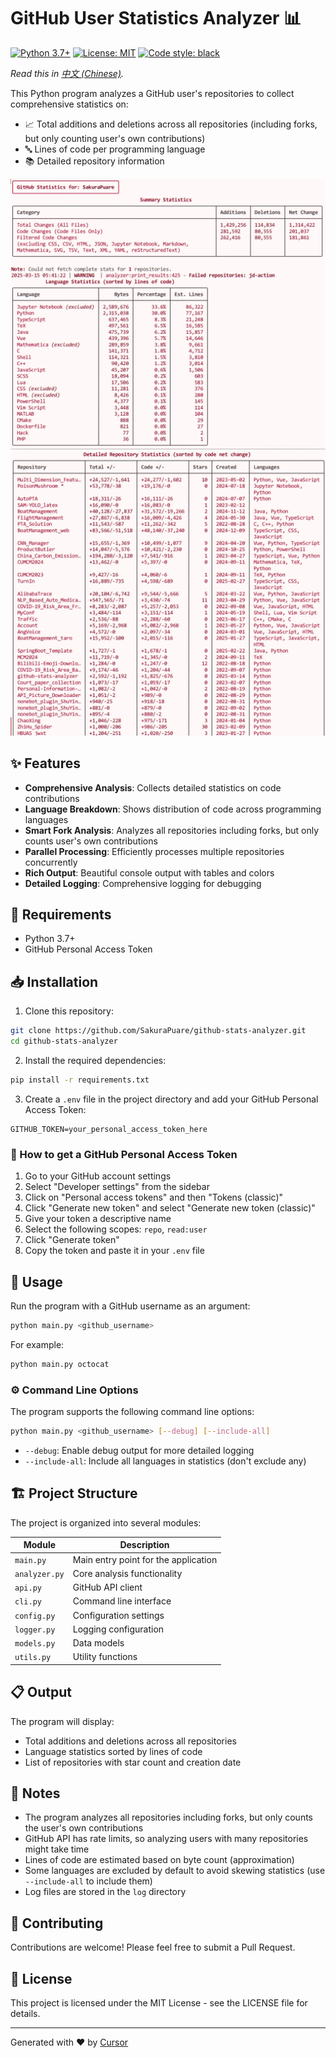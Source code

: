 # GitHub User Statistics Analyzer 📊

[![Python 3.7+](https://img.shields.io/badge/Python-3.7+-blue.svg)](https://www.python.org/downloads/)
[![License: MIT](https://img.shields.io/badge/License-MIT-yellow.svg)](https://opensource.org/licenses/MIT)
[![Code style: black](https://img.shields.io/badge/code%20style-black-000000.svg)](https://github.com/psf/black)

*Read this in [中文 (Chinese)](README_CN.md).*

This Python program analyzes a GitHub user's repositories to collect comprehensive statistics on:
- 📈 Total additions and deletions across all repositories (including forks, but only counting user's own contributions)
- 🔤 Lines of code per programming language
- 📚 Detailed repository information

![Example Output](./assets/sample_1.webp)
![Example Output](./assets/sample_2.webp)

## ✨ Features

- **Comprehensive Analysis**: Collects detailed statistics on code contributions
- **Language Breakdown**: Shows distribution of code across programming languages
- **Smart Fork Analysis**: Analyzes all repositories including forks, but only counts user's own contributions
- **Parallel Processing**: Efficiently processes multiple repositories concurrently
- **Rich Output**: Beautiful console output with tables and colors
- **Detailed Logging**: Comprehensive logging for debugging

## 🔧 Requirements

- Python 3.7+
- GitHub Personal Access Token

## 📥 Installation

1. Clone this repository:
```bash
git clone https://github.com/SakuraPuare/github-stats-analyzer.git
cd github-stats-analyzer
```

2. Install the required dependencies:
```bash
pip install -r requirements.txt
```

3. Create a `.env` file in the project directory and add your GitHub Personal Access Token:
```
GITHUB_TOKEN=your_personal_access_token_here
```

### 🔑 How to get a GitHub Personal Access Token

1. Go to your GitHub account settings
2. Select "Developer settings" from the sidebar
3. Click on "Personal access tokens" and then "Tokens (classic)"
4. Click "Generate new token" and select "Generate new token (classic)"
5. Give your token a descriptive name
6. Select the following scopes: `repo`, `read:user`
7. Click "Generate token"
8. Copy the token and paste it in your `.env` file

## 🚀 Usage

Run the program with a GitHub username as an argument:

```bash
python main.py <github_username>
```

For example:
```bash
python main.py octocat
```

### ⚙️ Command Line Options

The program supports the following command line options:

```bash
python main.py <github_username> [--debug] [--include-all]
```

- `--debug`: Enable debug output for more detailed logging
- `--include-all`: Include all languages in statistics (don't exclude any)

## 🏗️ Project Structure

The project is organized into several modules:

| Module | Description |
|--------|-------------|
| `main.py` | Main entry point for the application |
| `analyzer.py` | Core analysis functionality |
| `api.py` | GitHub API client |
| `cli.py` | Command line interface |
| `config.py` | Configuration settings |
| `logger.py` | Logging configuration |
| `models.py` | Data models |
| `utils.py` | Utility functions |

## 📋 Output

The program will display:
- Total additions and deletions across all repositories
- Language statistics sorted by lines of code
- List of repositories with star count and creation date

## 📝 Notes

- The program analyzes all repositories including forks, but only counts the user's own contributions
- GitHub API has rate limits, so analyzing users with many repositories might take time
- Lines of code are estimated based on byte count (approximation)
- Some languages are excluded by default to avoid skewing statistics (use `--include-all` to include them)
- Log files are stored in the `log` directory

## 🤝 Contributing

Contributions are welcome! Please feel free to submit a Pull Request.

## 📄 License

This project is licensed under the MIT License - see the LICENSE file for details.

---

Generated with ❤️ by [Cursor](https://cursor.sh)